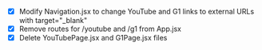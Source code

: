 - [x] Modify Navigation.jsx to change YouTube and G1 links to external URLs with target="_blank"
- [x] Remove routes for /youtube and /g1 from App.jsx
- [x] Delete YouTubePage.jsx and G1Page.jsx files
